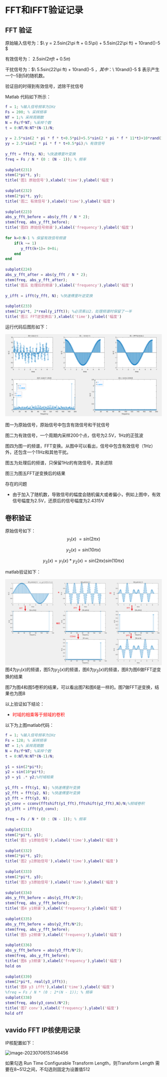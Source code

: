 # FFT和IFFT验证记录

## FFT 验证

原始输入信号为：$\ y = 2.5sin(2\pi ft + 0.5\pi) + 5.5sin(22\pi ft) + 10rand()-5 $

有效信号为：$\ 2.5sin(2\pi ft + 0.5\pi)$ 

干扰信号为：$\ 5.5sin(22\pi ft) + 10rand()-5 $，其中：$\ 10rand()-5 $ 表示产生一个-5到5的随机数。

验证目的时得到有效信号，滤除干扰信号

Matlab 代码如下所示：


```matlab
f = 1; %输入信号频率为1Hz
Fs = 200; % 采样频率
NT = 1;% 采样周期数
N = Fs/f*NT; %采样个数
t = 0:NT/N:NT*(N-1)/N;

y = 2.5*sin(2 * pi * f * t+0.5*pi)+5.5*sin(2 * pi * f * 11*t)+10*rand(1,N)-5; % 原始信号
yy = 2.5*sin(2 * pi * f * t+0.5*pi);% 有效信号

y_fft = fft(y, N); %快速傅里叶变换
freq = Fs / N * (0 : (N - 1)); % 频率

subplot(231)
stem(2*pi*t, y);
title('图1 原始信号'),xlabel('time'),ylabel('幅度')

subplot(232)
stem(2*pi*t, yy);
title('图二 有效信号'),xlabel('time'),ylabel('幅度')

subplot(223)
abs_y_fft_before = abs(y_fft / N * 2);
stem(freq, abs_y_fft_before);
title('图四 原始信号频谱'),xlabel('frequency'),ylabel('幅度')

for k=0:N-1 % 保留有效信号频谱
    if(k ~= 1)
       y_fft(k+1)= 0+0i;
    end
end

subplot(224)
abs_y_fft_after = abs(y_fft / N * 2);
stem(freq, abs_y_fft_after);
title('图五 处理后的频谱'),xlabel('frequency'),ylabel('幅度')

y_ifft = ifft(y_fft, N); %快速傅里叶逆变换

subplot(233)
stem(2*pi*t, 2*real(y_ifft)); %必须乘以2，处理频谱时保留了一半
title('图三 FFT逆变换后'),xlabel('time'),ylabel('幅度')
```

运行代码后图形如下：

![image-20230705175458277](picture/FFT和IFFT验证记录/image-20230705175458277.png)

图一为原始信号，原始信号中包含有效信号和干扰信号

图二为有效信号，一个周期内采样200个点，信号为2.5V，1Hz的正弦波

图四为图一的频谱，FFT变换。从图中可以看出，信号中包含有效信号（1Hz）外，还包含一个11Hz和其他干扰。

图五为处理后的频谱，只保留1Hz的有效信号，其余滤除

图三为图五FFT逆变换后的结果

存在的问题

- 由于加入了随机数，导致信号的幅度会随机偏大或者偏小，例如上图中，有效信号幅度为2.5V，还原后的信号幅度为2.4315V



## 卷积验证

原始信号如下：
$$
y_1(x)~ = sin(2{\pi}x)
$$

$$
y_2(x) = sin(10{\pi}x)
$$

$$
y_3(x) = y_1(x)*y_2(x) = sin(2{\pi}x)sin(10{\pi}x)
$$

matlab验证如下：

![image-20230926163156909](picture/FFT和IFFT验证记录/image-20230926163156909.png)
图4为$y_1(x)$的频谱，图5为$y_2(x)$的频谱，图6为$y_3(x)$的频谱，图8为图6做FFT逆变换的结果

图7为图4和图5卷积的结果，可以看出图7和图6是一样的。图7做FFT逆变换，结果也为图8

以上验证如下结论：

- <font color = red>时域的相乘等于频域的卷积</font>

以下为上图matlab代码：

```matlab
f = 1; %输入信号频率为1Hz
Fs = 128; % 采样频率
NT = 1;% 采样周期数
N = Fs/f*NT; %采样个数
t = 0:NT/N:NT*(N-1)/N;

y1 = sin(2*pi*t);
y2 = sin(10*pi*t);
y3 = y1 .* y2;%时域相乘

y1_fft = fft(y1, N); %快速傅里叶变换
y2_fft = fft(y2, N); %快速傅里叶变换
y3_fft = fft(y3, N);
y3_conv = cconv(fftshift(y1_fft),fftshift(y2_fft),N)/N;%频域卷积
y3_ifft = ifft(y3_conv);

freq = Fs / N * (0 : (N - 1)); % 频率

subplot(331)
stem(2*pi*t, y1);
title('图1 y1原始信号'),xlabel('time'),ylabel('幅度')

subplot(332)
stem(2*pi*t, y2);
title('图2 y2原始信号'),xlabel('time'),ylabel('幅度')

subplot(333)
stem(2*pi*t, y3);
title('图3 y3原始信号'),xlabel('time'),ylabel('幅度')

subplot(334)
abs_y_fft_before = abs(y1_fft/N*2);
stem(freq, abs_y_fft_before);
title('图4 y1频谱'),xlabel('frequency'),ylabel('幅度')

subplot(335)
abs_y_fft_before = abs(y2_fft/N*2);
stem(freq, abs_y_fft_before);
title('图5 y2频谱'),xlabel('frequency'),ylabel('幅度')

subplot(336) 
abs_y_fft_before = abs(y3_fft/N*2);
stem(freq, abs_y_fft_before);
title('图6 y3频谱'),xlabel('frequency'),ylabel('幅度')
hold on 

subplot(339)
stem(2*pi*t, real(y3_ifft));
title('图8 y3 ifft'),xlabel('time'),ylabel('幅度')
%freq = Fs / N * (0 : 2*(N - 1)); % 频率
subplot(338)
stem(freq, abs(y3_conv)/N*2);
title('图7 conv'),xlabel('frequency'),ylabel('幅度')
hold off
```



## vavido FFT IP核使用记录

IP核配置如下：

![image-20230706153146456](C:\Users\zr114\AppData\Roaming\Typora\typora-user-images\image-20230706153146456.png)

如果勾选 Run Time Configurable Transform Length，则Transform Length 需要在8~512之间，不勾选则固定为设置值512

